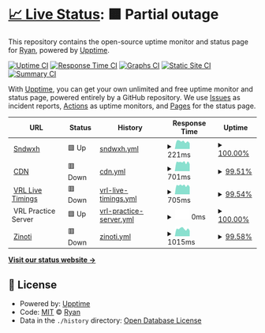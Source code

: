 # [📈 Live Status](https://status.sndwxh.co): <!--live status--> **🟧 Partial outage**

This repository contains the open-source uptime monitor and status page for [Ryan](https://status.sndwxh.co), powered by [Upptime](https://github.com/upptime/upptime).

[![Uptime CI](https://github.com/sndwxh/sndwxh.github.io/workflows/Uptime%20CI/badge.svg)](https://github.com/sndwxh/sndwxh.github.io/actions?query=workflow%3A%22Uptime+CI%22)
[![Response Time CI](https://github.com/sndwxh/sndwxh.github.io/workflows/Response%20Time%20CI/badge.svg)](https://github.com/sndwxh/sndwxh.github.io/actions?query=workflow%3A%22Response+Time+CI%22)
[![Graphs CI](https://github.com/sndwxh/sndwxh.github.io/workflows/Graphs%20CI/badge.svg)](https://github.com/sndwxh/sndwxh.github.io/actions?query=workflow%3A%22Graphs+CI%22)
[![Static Site CI](https://github.com/sndwxh/sndwxh.github.io/workflows/Static%20Site%20CI/badge.svg)](https://github.com/sndwxh/sndwxh.github.io/actions?query=workflow%3A%22Static+Site+CI%22)
[![Summary CI](https://github.com/sndwxh/sndwxh.github.io/workflows/Summary%20CI/badge.svg)](https://github.com/sndwxh/sndwxh.github.io/actions?query=workflow%3A%22Summary+CI%22)

With [Upptime](https://upptime.js.org), you can get your own unlimited and free uptime monitor and status page, powered entirely by a GitHub repository. We use [Issues](https://github.com/sndwxh/sndwxh.github.io/issues) as incident reports, [Actions](https://github.com/sndwxh/sndwxh.github.io/actions) as uptime monitors, and [Pages](https://status.sndwxh.co) for the status page.

<!--start: status pages-->
<!-- This summary is generated by Upptime (https://github.com/upptime/upptime) -->
<!-- Do not edit this manually, your changes will be overwritten -->
<!-- prettier-ignore -->
| URL | Status | History | Response Time | Uptime |
| --- | ------ | ------- | ------------- | ------ |
| <img alt="" src="https://favicons.githubusercontent.com/sndwxh.co" height="13"> [Sndwxh](https://sndwxh.co) | 🟩 Up | [sndwxh.yml](https://github.com/sndwxh/sndwxh.github.io/commits/HEAD/history/sndwxh.yml) | <details><summary><img alt="Response time graph" src="./graphs/sndwxh/response-time-week.png" height="20"> 221ms</summary><br><a href="https://status.sndwxh.co/history/sndwxh"><img alt="Response time 170" src="https://img.shields.io/endpoint?url=https%3A%2F%2Fraw.githubusercontent.com%2Fsndwxh%2Fsndwxh.github.io%2FHEAD%2Fapi%2Fsndwxh%2Fresponse-time.json"></a><br><a href="https://status.sndwxh.co/history/sndwxh"><img alt="24-hour response time 169" src="https://img.shields.io/endpoint?url=https%3A%2F%2Fraw.githubusercontent.com%2Fsndwxh%2Fsndwxh.github.io%2FHEAD%2Fapi%2Fsndwxh%2Fresponse-time-day.json"></a><br><a href="https://status.sndwxh.co/history/sndwxh"><img alt="7-day response time 221" src="https://img.shields.io/endpoint?url=https%3A%2F%2Fraw.githubusercontent.com%2Fsndwxh%2Fsndwxh.github.io%2FHEAD%2Fapi%2Fsndwxh%2Fresponse-time-week.json"></a><br><a href="https://status.sndwxh.co/history/sndwxh"><img alt="30-day response time 204" src="https://img.shields.io/endpoint?url=https%3A%2F%2Fraw.githubusercontent.com%2Fsndwxh%2Fsndwxh.github.io%2FHEAD%2Fapi%2Fsndwxh%2Fresponse-time-month.json"></a><br><a href="https://status.sndwxh.co/history/sndwxh"><img alt="1-year response time 170" src="https://img.shields.io/endpoint?url=https%3A%2F%2Fraw.githubusercontent.com%2Fsndwxh%2Fsndwxh.github.io%2FHEAD%2Fapi%2Fsndwxh%2Fresponse-time-year.json"></a></details> | <details><summary><a href="https://status.sndwxh.co/history/sndwxh">100.00%</a></summary><a href="https://status.sndwxh.co/history/sndwxh"><img alt="All-time uptime 42.08%" src="https://img.shields.io/endpoint?url=https%3A%2F%2Fraw.githubusercontent.com%2Fsndwxh%2Fsndwxh.github.io%2FHEAD%2Fapi%2Fsndwxh%2Fuptime.json"></a><br><a href="https://status.sndwxh.co/history/sndwxh"><img alt="24-hour uptime 100.00%" src="https://img.shields.io/endpoint?url=https%3A%2F%2Fraw.githubusercontent.com%2Fsndwxh%2Fsndwxh.github.io%2FHEAD%2Fapi%2Fsndwxh%2Fuptime-day.json"></a><br><a href="https://status.sndwxh.co/history/sndwxh"><img alt="7-day uptime 100.00%" src="https://img.shields.io/endpoint?url=https%3A%2F%2Fraw.githubusercontent.com%2Fsndwxh%2Fsndwxh.github.io%2FHEAD%2Fapi%2Fsndwxh%2Fuptime-week.json"></a><br><a href="https://status.sndwxh.co/history/sndwxh"><img alt="30-day uptime 76.27%" src="https://img.shields.io/endpoint?url=https%3A%2F%2Fraw.githubusercontent.com%2Fsndwxh%2Fsndwxh.github.io%2FHEAD%2Fapi%2Fsndwxh%2Fuptime-month.json"></a><br><a href="https://status.sndwxh.co/history/sndwxh"><img alt="1-year uptime 42.08%" src="https://img.shields.io/endpoint?url=https%3A%2F%2Fraw.githubusercontent.com%2Fsndwxh%2Fsndwxh.github.io%2FHEAD%2Fapi%2Fsndwxh%2Fuptime-year.json"></a></details>
| <img alt="" src="https://favicons.githubusercontent.com/cdn.sndwxh.co" height="13"> [CDN](https://cdn.sndwxh.co) | 🟥 Down | [cdn.yml](https://github.com/sndwxh/sndwxh.github.io/commits/HEAD/history/cdn.yml) | <details><summary><img alt="Response time graph" src="./graphs/cdn/response-time-week.png" height="20"> 701ms</summary><br><a href="https://status.sndwxh.co/history/cdn"><img alt="Response time 814" src="https://img.shields.io/endpoint?url=https%3A%2F%2Fraw.githubusercontent.com%2Fsndwxh%2Fsndwxh.github.io%2FHEAD%2Fapi%2Fcdn%2Fresponse-time.json"></a><br><a href="https://status.sndwxh.co/history/cdn"><img alt="24-hour response time 565" src="https://img.shields.io/endpoint?url=https%3A%2F%2Fraw.githubusercontent.com%2Fsndwxh%2Fsndwxh.github.io%2FHEAD%2Fapi%2Fcdn%2Fresponse-time-day.json"></a><br><a href="https://status.sndwxh.co/history/cdn"><img alt="7-day response time 701" src="https://img.shields.io/endpoint?url=https%3A%2F%2Fraw.githubusercontent.com%2Fsndwxh%2Fsndwxh.github.io%2FHEAD%2Fapi%2Fcdn%2Fresponse-time-week.json"></a><br><a href="https://status.sndwxh.co/history/cdn"><img alt="30-day response time 801" src="https://img.shields.io/endpoint?url=https%3A%2F%2Fraw.githubusercontent.com%2Fsndwxh%2Fsndwxh.github.io%2FHEAD%2Fapi%2Fcdn%2Fresponse-time-month.json"></a><br><a href="https://status.sndwxh.co/history/cdn"><img alt="1-year response time 814" src="https://img.shields.io/endpoint?url=https%3A%2F%2Fraw.githubusercontent.com%2Fsndwxh%2Fsndwxh.github.io%2FHEAD%2Fapi%2Fcdn%2Fresponse-time-year.json"></a></details> | <details><summary><a href="https://status.sndwxh.co/history/cdn">99.51%</a></summary><a href="https://status.sndwxh.co/history/cdn"><img alt="All-time uptime 98.41%" src="https://img.shields.io/endpoint?url=https%3A%2F%2Fraw.githubusercontent.com%2Fsndwxh%2Fsndwxh.github.io%2FHEAD%2Fapi%2Fcdn%2Fuptime.json"></a><br><a href="https://status.sndwxh.co/history/cdn"><img alt="24-hour uptime 99.75%" src="https://img.shields.io/endpoint?url=https%3A%2F%2Fraw.githubusercontent.com%2Fsndwxh%2Fsndwxh.github.io%2FHEAD%2Fapi%2Fcdn%2Fuptime-day.json"></a><br><a href="https://status.sndwxh.co/history/cdn"><img alt="7-day uptime 99.51%" src="https://img.shields.io/endpoint?url=https%3A%2F%2Fraw.githubusercontent.com%2Fsndwxh%2Fsndwxh.github.io%2FHEAD%2Fapi%2Fcdn%2Fuptime-week.json"></a><br><a href="https://status.sndwxh.co/history/cdn"><img alt="30-day uptime 99.89%" src="https://img.shields.io/endpoint?url=https%3A%2F%2Fraw.githubusercontent.com%2Fsndwxh%2Fsndwxh.github.io%2FHEAD%2Fapi%2Fcdn%2Fuptime-month.json"></a><br><a href="https://status.sndwxh.co/history/cdn"><img alt="1-year uptime 98.41%" src="https://img.shields.io/endpoint?url=https%3A%2F%2Fraw.githubusercontent.com%2Fsndwxh%2Fsndwxh.github.io%2FHEAD%2Fapi%2Fcdn%2Fuptime-year.json"></a></details>
| <img alt="" src="https://favicons.githubusercontent.com/vrl.sndwxh.co" height="13"> [VRL Live Timings](https://vrl.sndwxh.co) | 🟥 Down | [vrl-live-timings.yml](https://github.com/sndwxh/sndwxh.github.io/commits/HEAD/history/vrl-live-timings.yml) | <details><summary><img alt="Response time graph" src="./graphs/vrl-live-timings/response-time-week.png" height="20"> 705ms</summary><br><a href="https://status.sndwxh.co/history/vrl-live-timings"><img alt="Response time 941" src="https://img.shields.io/endpoint?url=https%3A%2F%2Fraw.githubusercontent.com%2Fsndwxh%2Fsndwxh.github.io%2FHEAD%2Fapi%2Fvrl-live-timings%2Fresponse-time.json"></a><br><a href="https://status.sndwxh.co/history/vrl-live-timings"><img alt="24-hour response time 591" src="https://img.shields.io/endpoint?url=https%3A%2F%2Fraw.githubusercontent.com%2Fsndwxh%2Fsndwxh.github.io%2FHEAD%2Fapi%2Fvrl-live-timings%2Fresponse-time-day.json"></a><br><a href="https://status.sndwxh.co/history/vrl-live-timings"><img alt="7-day response time 705" src="https://img.shields.io/endpoint?url=https%3A%2F%2Fraw.githubusercontent.com%2Fsndwxh%2Fsndwxh.github.io%2FHEAD%2Fapi%2Fvrl-live-timings%2Fresponse-time-week.json"></a><br><a href="https://status.sndwxh.co/history/vrl-live-timings"><img alt="30-day response time 787" src="https://img.shields.io/endpoint?url=https%3A%2F%2Fraw.githubusercontent.com%2Fsndwxh%2Fsndwxh.github.io%2FHEAD%2Fapi%2Fvrl-live-timings%2Fresponse-time-month.json"></a><br><a href="https://status.sndwxh.co/history/vrl-live-timings"><img alt="1-year response time 941" src="https://img.shields.io/endpoint?url=https%3A%2F%2Fraw.githubusercontent.com%2Fsndwxh%2Fsndwxh.github.io%2FHEAD%2Fapi%2Fvrl-live-timings%2Fresponse-time-year.json"></a></details> | <details><summary><a href="https://status.sndwxh.co/history/vrl-live-timings">99.54%</a></summary><a href="https://status.sndwxh.co/history/vrl-live-timings"><img alt="All-time uptime 98.43%" src="https://img.shields.io/endpoint?url=https%3A%2F%2Fraw.githubusercontent.com%2Fsndwxh%2Fsndwxh.github.io%2FHEAD%2Fapi%2Fvrl-live-timings%2Fuptime.json"></a><br><a href="https://status.sndwxh.co/history/vrl-live-timings"><img alt="24-hour uptime 99.86%" src="https://img.shields.io/endpoint?url=https%3A%2F%2Fraw.githubusercontent.com%2Fsndwxh%2Fsndwxh.github.io%2FHEAD%2Fapi%2Fvrl-live-timings%2Fuptime-day.json"></a><br><a href="https://status.sndwxh.co/history/vrl-live-timings"><img alt="7-day uptime 99.54%" src="https://img.shields.io/endpoint?url=https%3A%2F%2Fraw.githubusercontent.com%2Fsndwxh%2Fsndwxh.github.io%2FHEAD%2Fapi%2Fvrl-live-timings%2Fuptime-week.json"></a><br><a href="https://status.sndwxh.co/history/vrl-live-timings"><img alt="30-day uptime 99.90%" src="https://img.shields.io/endpoint?url=https%3A%2F%2Fraw.githubusercontent.com%2Fsndwxh%2Fsndwxh.github.io%2FHEAD%2Fapi%2Fvrl-live-timings%2Fuptime-month.json"></a><br><a href="https://status.sndwxh.co/history/vrl-live-timings"><img alt="1-year uptime 98.43%" src="https://img.shields.io/endpoint?url=https%3A%2F%2Fraw.githubusercontent.com%2Fsndwxh%2Fsndwxh.github.io%2FHEAD%2Fapi%2Fvrl-live-timings%2Fuptime-year.json"></a></details>
| <img alt="" src="https://favicons.githubusercontent.com/null" height="13"> VRL Practice Server | 🟩 Up | [vrl-practice-server.yml](https://github.com/sndwxh/sndwxh.github.io/commits/HEAD/history/vrl-practice-server.yml) | <details><summary><img alt="Response time graph" src="./graphs/vrl-practice-server/response-time-week.png" height="20"> 0ms</summary><br><a href="https://status.sndwxh.co/history/vrl-practice-server"><img alt="Response time 222" src="https://img.shields.io/endpoint?url=https%3A%2F%2Fraw.githubusercontent.com%2Fsndwxh%2Fsndwxh.github.io%2FHEAD%2Fapi%2Fvrl-practice-server%2Fresponse-time.json"></a><br><a href="https://status.sndwxh.co/history/vrl-practice-server"><img alt="24-hour response time 0" src="https://img.shields.io/endpoint?url=https%3A%2F%2Fraw.githubusercontent.com%2Fsndwxh%2Fsndwxh.github.io%2FHEAD%2Fapi%2Fvrl-practice-server%2Fresponse-time-day.json"></a><br><a href="https://status.sndwxh.co/history/vrl-practice-server"><img alt="7-day response time 0" src="https://img.shields.io/endpoint?url=https%3A%2F%2Fraw.githubusercontent.com%2Fsndwxh%2Fsndwxh.github.io%2FHEAD%2Fapi%2Fvrl-practice-server%2Fresponse-time-week.json"></a><br><a href="https://status.sndwxh.co/history/vrl-practice-server"><img alt="30-day response time 0" src="https://img.shields.io/endpoint?url=https%3A%2F%2Fraw.githubusercontent.com%2Fsndwxh%2Fsndwxh.github.io%2FHEAD%2Fapi%2Fvrl-practice-server%2Fresponse-time-month.json"></a><br><a href="https://status.sndwxh.co/history/vrl-practice-server"><img alt="1-year response time 222" src="https://img.shields.io/endpoint?url=https%3A%2F%2Fraw.githubusercontent.com%2Fsndwxh%2Fsndwxh.github.io%2FHEAD%2Fapi%2Fvrl-practice-server%2Fresponse-time-year.json"></a></details> | <details><summary><a href="https://status.sndwxh.co/history/vrl-practice-server">100.00%</a></summary><a href="https://status.sndwxh.co/history/vrl-practice-server"><img alt="All-time uptime 100.00%" src="https://img.shields.io/endpoint?url=https%3A%2F%2Fraw.githubusercontent.com%2Fsndwxh%2Fsndwxh.github.io%2FHEAD%2Fapi%2Fvrl-practice-server%2Fuptime.json"></a><br><a href="https://status.sndwxh.co/history/vrl-practice-server"><img alt="24-hour uptime 100.00%" src="https://img.shields.io/endpoint?url=https%3A%2F%2Fraw.githubusercontent.com%2Fsndwxh%2Fsndwxh.github.io%2FHEAD%2Fapi%2Fvrl-practice-server%2Fuptime-day.json"></a><br><a href="https://status.sndwxh.co/history/vrl-practice-server"><img alt="7-day uptime 100.00%" src="https://img.shields.io/endpoint?url=https%3A%2F%2Fraw.githubusercontent.com%2Fsndwxh%2Fsndwxh.github.io%2FHEAD%2Fapi%2Fvrl-practice-server%2Fuptime-week.json"></a><br><a href="https://status.sndwxh.co/history/vrl-practice-server"><img alt="30-day uptime 100.00%" src="https://img.shields.io/endpoint?url=https%3A%2F%2Fraw.githubusercontent.com%2Fsndwxh%2Fsndwxh.github.io%2FHEAD%2Fapi%2Fvrl-practice-server%2Fuptime-month.json"></a><br><a href="https://status.sndwxh.co/history/vrl-practice-server"><img alt="1-year uptime 100.00%" src="https://img.shields.io/endpoint?url=https%3A%2F%2Fraw.githubusercontent.com%2Fsndwxh%2Fsndwxh.github.io%2FHEAD%2Fapi%2Fvrl-practice-server%2Fuptime-year.json"></a></details>
| <img alt="" src="https://favicons.githubusercontent.com/zinoti.co" height="13"> [Zinoti](https://zinoti.co) | 🟥 Down | [zinoti.yml](https://github.com/sndwxh/sndwxh.github.io/commits/HEAD/history/zinoti.yml) | <details><summary><img alt="Response time graph" src="./graphs/zinoti/response-time-week.png" height="20"> 1015ms</summary><br><a href="https://status.sndwxh.co/history/zinoti"><img alt="Response time 1097" src="https://img.shields.io/endpoint?url=https%3A%2F%2Fraw.githubusercontent.com%2Fsndwxh%2Fsndwxh.github.io%2FHEAD%2Fapi%2Fzinoti%2Fresponse-time.json"></a><br><a href="https://status.sndwxh.co/history/zinoti"><img alt="24-hour response time 765" src="https://img.shields.io/endpoint?url=https%3A%2F%2Fraw.githubusercontent.com%2Fsndwxh%2Fsndwxh.github.io%2FHEAD%2Fapi%2Fzinoti%2Fresponse-time-day.json"></a><br><a href="https://status.sndwxh.co/history/zinoti"><img alt="7-day response time 1015" src="https://img.shields.io/endpoint?url=https%3A%2F%2Fraw.githubusercontent.com%2Fsndwxh%2Fsndwxh.github.io%2FHEAD%2Fapi%2Fzinoti%2Fresponse-time-week.json"></a><br><a href="https://status.sndwxh.co/history/zinoti"><img alt="30-day response time 1099" src="https://img.shields.io/endpoint?url=https%3A%2F%2Fraw.githubusercontent.com%2Fsndwxh%2Fsndwxh.github.io%2FHEAD%2Fapi%2Fzinoti%2Fresponse-time-month.json"></a><br><a href="https://status.sndwxh.co/history/zinoti"><img alt="1-year response time 1097" src="https://img.shields.io/endpoint?url=https%3A%2F%2Fraw.githubusercontent.com%2Fsndwxh%2Fsndwxh.github.io%2FHEAD%2Fapi%2Fzinoti%2Fresponse-time-year.json"></a></details> | <details><summary><a href="https://status.sndwxh.co/history/zinoti">99.58%</a></summary><a href="https://status.sndwxh.co/history/zinoti"><img alt="All-time uptime 88.20%" src="https://img.shields.io/endpoint?url=https%3A%2F%2Fraw.githubusercontent.com%2Fsndwxh%2Fsndwxh.github.io%2FHEAD%2Fapi%2Fzinoti%2Fuptime.json"></a><br><a href="https://status.sndwxh.co/history/zinoti"><img alt="24-hour uptime 100.00%" src="https://img.shields.io/endpoint?url=https%3A%2F%2Fraw.githubusercontent.com%2Fsndwxh%2Fsndwxh.github.io%2FHEAD%2Fapi%2Fzinoti%2Fuptime-day.json"></a><br><a href="https://status.sndwxh.co/history/zinoti"><img alt="7-day uptime 99.58%" src="https://img.shields.io/endpoint?url=https%3A%2F%2Fraw.githubusercontent.com%2Fsndwxh%2Fsndwxh.github.io%2FHEAD%2Fapi%2Fzinoti%2Fuptime-week.json"></a><br><a href="https://status.sndwxh.co/history/zinoti"><img alt="30-day uptime 99.90%" src="https://img.shields.io/endpoint?url=https%3A%2F%2Fraw.githubusercontent.com%2Fsndwxh%2Fsndwxh.github.io%2FHEAD%2Fapi%2Fzinoti%2Fuptime-month.json"></a><br><a href="https://status.sndwxh.co/history/zinoti"><img alt="1-year uptime 88.20%" src="https://img.shields.io/endpoint?url=https%3A%2F%2Fraw.githubusercontent.com%2Fsndwxh%2Fsndwxh.github.io%2FHEAD%2Fapi%2Fzinoti%2Fuptime-year.json"></a></details>

<!--end: status pages-->

[**Visit our status website →**](https://status.sndwxh.co)

## 📄 License

- Powered by: [Upptime](https://github.com/upptime/upptime)
- Code: [MIT](./LICENSE) © [Ryan](https://status.sndwxh.co)
- Data in the `./history` directory: [Open Database License](https://opendatacommons.org/licenses/odbl/1-0/)
